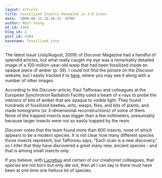 ```yaml
---
layout: article
title: Fossilized Insects Revealed in 3-D Scans
date: '2009-06-12 16:36:31 -0700'
author: Matt Young
mt_id: 4304
blog_id: 2
post_id: 4304
basename: fossilized_inse
---
```

The latest issue (July/August, 2009) of _Discover_ Magazine had a handful of splendid articles, but what really caught my eye was a remarkably detailed image of a 100-million-year-old wasp that had been fossilized inside an opaque piece of amber (p. 39).  I could not find the picture on the _Discover_ website, but I easily tracked it to [here](http://www.esrf.eu/news/general/amber/amber/), where you may see it along with a number of other images. 

According to the _Discover_ article, Paul Tafforeau and colleagues at the European Synchrotron Radiation Facility used a beam of x-rays to probe the interiors of bits of amber that are opaque to visible light. They found hundreds of fossilized beetles, ants, wasps, flies, and bits of plants, and made tomograms (or 3-dimensional reconstructions) of some of them. None of the trapped insects was bigger than a few millimeters, presumably because larger insects were not so easily trapped by the resin.

_Discover_ notes that the team found more than 600 insects, none of which appears to be a modern species. It is not clear how many different species those insects represent, but Tafforeau says, "Each scan is a new discovery," so I infer that they have discovered a great many new, ancient species - and that is among small insects only.

If you believe, with [Lucretius](http://pandasthumb.org/archives/2009/06/why-evolution-w.html#comment-188164) and certain of our creationist colleagues, that species are not born but only die out, then all I can say is there must have been at one time one helluva lot of species.
